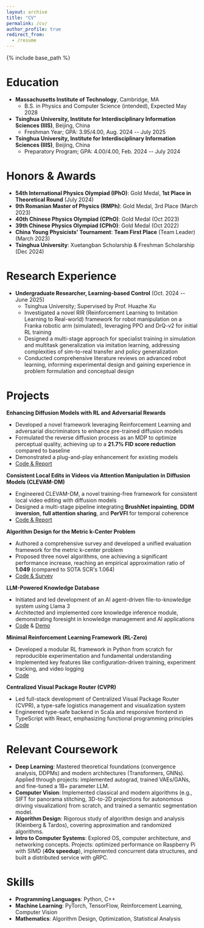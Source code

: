 ```yaml
---
layout: archive
title: "CV"
permalink: /cv/
author_profile: true
redirect_from:
  - /resume
---
```


{% include base_path %}

Education
======
* **Massachusetts Institute of Technology**, Cambridge, MA
  * B.S. in Physics and Computer Science (intended), Expected May 2028
* **Tsinghua University, Institute for Interdisciplinary Information Sciences (IIIS)**, Beijing, China
  * Freshman Year; GPA: 3.95/4.00, Aug. 2024 -- July 2025
* **Tsinghua University, Institute for Interdisciplinary Information Sciences (IIIS)**, Beijing, China
  * Preparatory Program; GPA: 4.00/4.00, Feb. 2024 -- July 2024

Honors & Awards
======
* **54th International Physics Olympiad (IPhO)**: Gold Medal, **1st Place in Theoretical Round** (July 2024)
* **9th Romanian Master of Physics (RMPh)**: Gold Medal, 3rd Place (March 2023)
* **40th Chinese Physics Olympiad (CPhO)**: Gold Medal (Oct 2023)
* **39th Chinese Physics Olympiad (CPhO)**: Gold Medal (Oct 2022)
* **China Young Physicists' Tournament**: **Team First Place** (Team Leader) (March 2023)
* **Tsinghua University**: Xuetangban Scholarship & Freshman Scholarship (Dec 2024)

Research Experience
======
* **Undergraduate Researcher, Learning-based Control** (Oct. 2024 -- June 2025)
  * Tsinghua University; Supervised by Prof. Huazhe Xu
  * Investigated a novel RIR (Reinforcement Learning to Imitation Learning to Real-world) framework for robot manipulation on a Franka robotic arm (simulated), leveraging PPO and DrQ-v2 for initial RL training
  * Designed a multi-stage approach for specialist training in simulation and multitask generalization via imitation learning, addressing complexities of sim-to-real transfer and policy generalization
  * Conducted comprehensive literature reviews on advanced robot learning, informing experimental design and gaining experience in problem formulation and conceptual design

Projects
======

**Enhancing Diffusion Models with RL and Adversarial Rewards**
* Developed a novel framework leveraging Reinforcement Learning and adversarial discriminators to enhance pre-trained diffusion models
* Formulated the reverse diffusion process as an MDP to optimize perceptual quality, achieving up to a **21.7% FID score reduction** compared to baseline
* Demonstrated a plug-and-play enhancement for existing models
* [Code & Report](https://github.com/HACLINE/DiffPPOGAN)

**Consistent Local Edits in Videos via Attention Manipulation in Diffusion Models (CLEVAM-DM)**
* Engineered CLEVAM-DM, a novel training-free framework for consistent local video editing with diffusion models
* Designed a multi-stage pipeline integrating **BrushNet inpainting**, **DDIM inversion**, **full attention sharing**, and **PerVFI** for temporal coherence
* [Code & Report](https://github.com/zehuaw1/CLEVAM-DM)

**Algorithm Design for the Metric k-Center Problem**
* Authored a comprehensive survey and developed a unified evaluation framework for the metric k-center problem
* Proposed three novel algorithms, one achieving a significant performance increase, reaching an empirical approximation ratio of **1.049** (compared to SOTA SCR's 1.064)
* [Code & Survey](https://github.com/zehuaw1/k-Center_Evaluation)

**LLM-Powered Knowledge Database**
* Initiated and led development of an AI agent-driven file-to-knowledge system using Llama 3
* Architected and implemented core knowledge inference module, demonstrating foresight in knowledge management and AI applications
* [Code](https://github.com/Hidden-Hyperparameter/LLM_project) & [Demo](https://cloud.tsinghua.edu.cn/f/0ae923c0f09a4f5d9d7c/)

**Minimal Reinforcement Learning Framework (RL-Zero)**
* Developed a modular RL framework in Python from scratch for reproducible experimentation and fundamental understanding
* Implemented key features like configuration-driven training, experiment tracking, and video logging
* [Code](https://github.com/zehuaw1/RL-Zero)

**Centralized Visual Package Router (CVPR)**
* Led full-stack development of Centralized Visual Package Router (CVPR), a type-safe logistics management and visualization system
* Engineered type-safe backend in Scala and responsive frontend in TypeScript with React, emphasizing functional programming principles
* [Code](https://github.com/zehuaw1/CVPR)

Relevant Coursework
======
* **Deep Learning**: Mastered theoretical foundations (convergence analysis, DDPMs) and modern architectures (Transformers, GNNs). Applied through projects: implemented autograd, trained VAEs/GANs, and fine-tuned a 1B+ parameter LLM.
* **Computer Vision**: Implemented classical and modern algorithms (e.g., SIFT for panorama stitching, 3D-to-2D projections for autonomous driving visualization) from scratch, and trained a semantic segmentation model.
* **Algorithm Design**: Rigorous study of algorithm design and analysis (Kleinberg & Tardos), covering approximation and randomized algorithms.
* **Intro to Computer Systems**: Explored OS, computer architecture, and networking concepts. Projects: optimized performance on Raspberry Pi with SIMD (**40x speedup**), implemented concurrent data structures, and built a distributed service with gRPC.

Skills
======
* **Programming Languages**: Python, C++
* **Machine Learning**: PyTorch, TensorFlow, Reinforcement Learning, Computer Vision
* **Mathematics**: Algorithm Design, Optimization, Statistical Analysis
